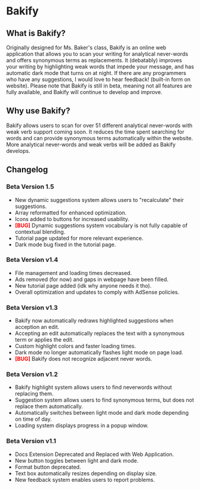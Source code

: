 # **Bakify**

<!-- ![Bakify Logo](assets/images/icon.png) -->

## What is Bakify?

Originally designed for Ms. Baker's class, Bakify is an online web application that allows you to scan your writing for analytical never-words and offers synonymous terms as replacements. It (debatably) improves your writing by highlighting weak words that impede your message, and has automatic dark mode that turns on at night. If there are any programmers who have any suggestions, I would love to hear feedback! (built-in form on website).  Please note that Bakify is still in beta, meaning not all features are fully available, and Bakify will continue to develop and improve.

## Why use Bakify?

Bakify allows users to scan for over 51 different analytical never-words with weak verb support coming soon. It reduces the time spent searching for words and can provide synonymous terms automatically within the website. More analytical never-words and weak verbs will be added as Bakify develops.


## Changelog

### **Beta Version 1.5**

 - New dynamic suggestions system allows users to "recalculate" their suggestions.
 - Array reformatted for enhanced optimization.
 - Icons added to buttons for increased usability.
 - <span style="color:red">**[BUG]**</span> Dynamic suggestions system vocabulary is not fully capable of contextual blending.
 - Tutorial page updated for more relevant experience.
 - Dark mode bug fixed in the tutorial page.

### Beta Version v1.4

 - File management and loading times decreased.
 - Ads removed (for now) and gaps in webpage have been filled.
 - New tutorial page added (idk why anyone needs it tho).
 - Overall optimization and updates to comply with AdSense policies.

### Beta Version v1.3

 - Bakify now automatically redraws highlighted suggestions when acception an edit.
 - Accepting an edit automatically replaces the text with a synonymous term or applies the edit.
 - Custom highlight colors and faster loading times.
 - Dark mode no longer automatically flashes light mode on page load.
 - <span style="color:red">**[BUG]**</span> Bakify does not recognize adjacent never words.

### Beta Version v1.2

 - Bakify highlight system allows users to find neverwords without replacing them.
 - Suggestion system allows users to find synonymous terms, but does not replace them automatically.
 - Automatically switches between light mode and dark mode depending on time of day.
 - Loading system displays progress in a popup window.

### Beta Version v1.1

 - Docs Extension Deprecated and Replaced with Web Application.
 - New button toggles between light and dark mode.
 - Format button deprecated.
 - Text box automatically resizes depending on display size.
 - New feedback system enables users to report problems.